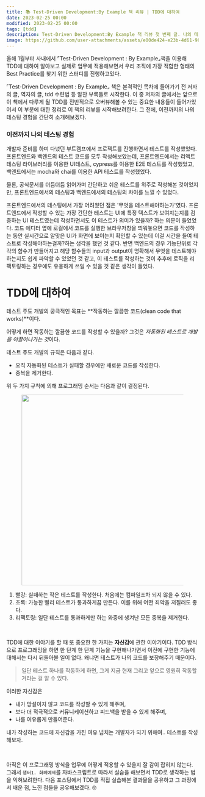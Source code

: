 ```yaml
---
title: 📚 Test-Driven Development:By Example 책 리뷰 | TDD에 대하여
date: 2023-02-25 00:00
modified: 2023-02-25 00:00
tags: [tdd]
description: Test-Driven Development:By Example 책 리뷰 첫 번째 글. 나의 테스팅 경험과 TDD에 대하여
image: https://github.com/user-attachments/assets/e00de424-e23b-4d61-9873-2f95d71e7b6f
---
```


올해 1월부터 사내에서 ⌜Test-Driven Development : By Example⌟책을 이용해 TDD에 대하여 알아보고 실제로 업무에 적용해보면서 우리 조직에 가장 적합한 형태의 Best Practice를 찾기 위한 스터디를 진행하고있다.

⌜Test-Driven Development : By Example⌟ 책은 본격적인 목차에 들어가기 전 저자의 글, 역자의 글, tdd 수련법 등 알찬 부록들로 시작한다. 이 중 저자의 글에서는 앞으로 이 책에서 다루게 될 TDD를 전반적으로 오버뷰해볼 수 있는 중요한 내용들이 들어가있어서 이 부분에 대한 정리로 이 책의 리뷰를 시작해보려한다. 그 전에, 이전까지의 나의 테스팅 경험을 간단히 소개해보겠다.

### 이전까지 나의 테스팅 경험

개발자 준비를 하며 다녔던 부트캠프에서 프로젝트를 진행하면서 테스트를 작성했었다. 프론트엔드와 백엔드의 테스트 코드를 모두 작성해보았는데, 프론트엔드에서는 리액트 테스팅 라이브러리를 이용한 UI테스트, cypress를 이용한 E2E 테스트를 작성했었고, 백엔드에서는 mocha와 chai를 이용한 API 테스트를 작성했었다.

물론, 공식문서를 더듬더듬 읽어가며 간단하고 쉬운 테스트를 위주로 작성해본 것이었지만, 프론트엔드에서의 테스팅과 백엔드에서의 테스팅의 차이를 느낄 수 있었다.

프론트엔드에서의 테스팅에서 가장 어려웠던 점은 '무엇을 테스트해야하는가'였다. 프론트엔드에서 작성할 수 있는 가장 간단한 테스트는 UI에 특정 텍스트가 보여지는지를 검증하는 UI 테스트였는데 작성하면서도 이 테스트가 의미가 있을까? 하는 의문이 들었었다. 코드 에디터 옆에 로컬에서 코드를 실행한 브라우저창을 띄워놓으면 코드를 작성하는 동안 실시간으로 알맞은 UI가 화면에 보이는지 확인할 수 있는데 이걸 시간을 들여 테스트로 작성해야하는걸까?하는 생각을 했던 것 같다.
반면 백엔드의 경우 기능단위로 각각의 함수가 만들어지고 해당 함수들의 input과 output이 명확해서 무엇을 테스트해야하는지도 쉽게 파악할 수 있었던 것 같고, 이 테스트를 작성하는 것이 추후에 로직을 리팩토링하는 경우에도 유용하게 쓰일 수 있을 것 같은 생각이 들었다.

# TDD에 대하여

테스트 주도 개발의 궁극적인 목표는 **작동하는 깔끔한 코드(clean code that works)**이다.

어떻게 하면 작동하는 깔끔한 코드를 작성할 수 있을까? 그것은 *자동화된 테스트로 개발을 이끌어나가는 것*이다.

테스트 주도 개발의 규칙은 다음과 같다.

- 오직 자동화된 테스트가 실패할 경우에만 새로운 코드를 작성한다.
- 중복을 제거한다.

위 두 가지 규칙에 의해 프로그래밍 순서는 다음과 같이 결정된다.

<figure>
  <img src="https://user-images.githubusercontent.com/43979066/221403936-2a4d9c90-9aa7-42ea-959f-899e9f0869ae.jpg" alt="" width=500>
</figure>

1.  빨강: 실패하는 작은 테스트를 작성한다. 처음에는 컴파일조차 되지 않을 수 있다.
2.  초록: 가능한 빨리 테스트가 통과하게끔 만든다. 이를 위해 어떤 죄악을 저질러도 좋다.
3.  리팩토링: 일단 테스트를 통과하게만 하는 와중에 생겨난 모든 중복을 제거한다.

<br/>

TDD에 대한 이야기를 할 때 또 중요한 한 가지는 **자신감**에 관한 이야기이다. TDD 방식으로 프로그래밍을 하면 한 단계 한 단계 기능을 구현해나가면서 이전에 구현한 기능에 대해서는 다시 뒤돌아볼 일이 없다. 왜냐면 테스트가 나의 코드를 보장해주기 때문이다.

> 일단 테스트 하나를 작동하게 하면, 그게 지금 현재 그리고 앞으로 영원히 작동할 거라는 걸 알 수 있다.

이러한 자신감은

- 내가 망설이지 않고 코드를 작성할 수 있게 해주며,
- 보다 더 적극적으로 커뮤니케이션하고 피드백을 받을 수 있게 해주며,
- 나를 여유롭게 만들어준다.

내가 작성하는 코드에 자신감을 가진 여유 넘치는 개발자가 되기 위해여.. 테스트를 작성해보자.

<br/>

아직은 이 프로그래밍 방식을 업무에 어떻게 적용할 수 있을지 잘 감이 잡히지 않는다. 그래서 `챕터1. 화폐예제`를 자바스크립트로 따라서 실습을 해보면서 TDD로 생각하는 법을 익혀보려한다. 다음 포스팅에서 TDD를 직접 실습해본 결과물을 공유하고 그 과정에서 배운 점, 느낀 점들을 공유해보겠다. 🤓
